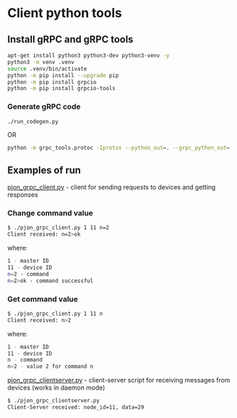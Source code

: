 # Client python tools

## Install gRPC and gRPC tools

```bash
apt-get install python3 python3-dev python3-venv -y
python3 -m venv .venv
source .venv/bin/activate
python -m pip install --upgrade pip
python -m pip install grpcio
python -m pip install grpcio-tools
```

### Generate gRPC code

```bash
./run_codegen.py
```

OR

```bash
python -m grpc_tools.protoc -Iprotos --python_out=. --grpc_python_out=. protos/pjongrpc.proto
```

## Examples of run

[pjon_grpc_client.py](pjon_grpc_client.py) - client for sending requests to devices and getting responses

### Change command value

```bash
$ ./pjon_grpc_client.py 1 11 n=2
Client received: n=2>ok
```

where:

```bash
1 - master ID
11 - device ID
n=2 - command
n=2>ok - command successful
```

### Get command value

```bash
$ ./pjon_grpc_client.py 1 11 n
Client received: n>2
```

where:

```bash
1 - master ID
11 - device ID
n - command
n>2 - value 2 for command n
```

[pjon_grpc_clientserver.py](pjon_grpc_clientserver.py) - client-server script for receiving messages from devices (works in daemon mode)

```bash
$ ./pjon_grpc_clientserver.py
Client-Server received: node_id=11, data=29
```
